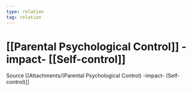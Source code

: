 ```yaml
---
type: relation
tag: relation
---
```

# [[Parental Psychological Control]] -impact- [[Self-control]]
Source [[Attachments/(Parental Psychological Control) -impact- (Self-control)]]
